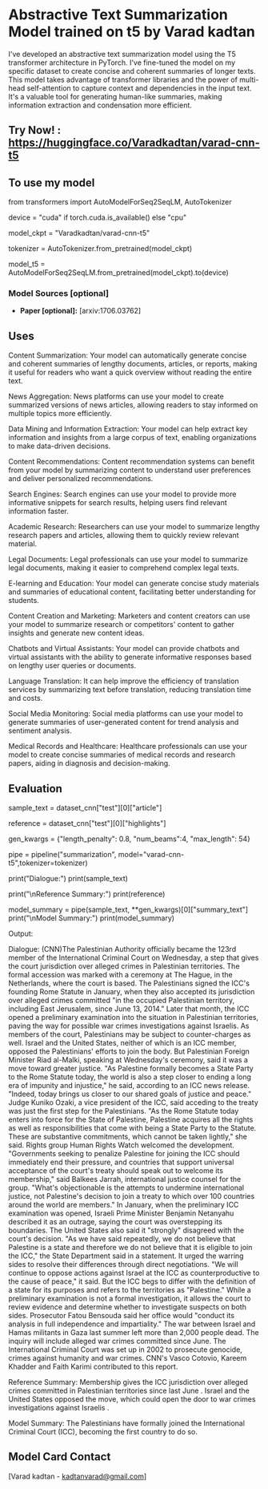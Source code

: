 # Abstractive Text Summarization Model trained on t5 by Varad kadtan

<!-- Provide a quick summary of what the model is/does. -->

 I've developed an abstractive text summarization model using the T5 transformer architecture in PyTorch. I've fine-tuned the model on my specific dataset to create concise and coherent summaries of longer texts. This model takes advantage of transformer libraries and the power of multi-head self-attention to capture context and dependencies in the input text. It's a valuable tool for generating human-like summaries, making information extraction and condensation more efficient.

## Try Now! : https://huggingface.co/Varadkadtan/varad-cnn-t5

## To use my model

from transformers import AutoModelForSeq2SeqLM, AutoTokenizer

device = "cuda" if torch.cuda.is_available() else "cpu"

model_ckpt = "Varadkadtan/varad-cnn-t5"

tokenizer = AutoTokenizer.from_pretrained(model_ckpt)

model_t5 = AutoModelForSeq2SeqLM.from_pretrained(model_ckpt).to(device)


### Model Sources [optional]

<!-- Provide the basic links for the model. -->


- **Paper [optional]:** [arxiv:1706.03762]


## Uses

<!-- Address questions around how the model is intended to be used, including the foreseeable users of the model and those affected by the model. -->

Content Summarization: Your model can automatically generate concise and coherent summaries of lengthy documents, articles, or reports, making it useful for readers who want a quick overview without reading the entire text.

News Aggregation: News platforms can use your model to create summarized versions of news articles, allowing readers to stay informed on multiple topics more efficiently.

Data Mining and Information Extraction: Your model can help extract key information and insights from a large corpus of text, enabling organizations to make data-driven decisions.

Content Recommendations: Content recommendation systems can benefit from your model by summarizing content to understand user preferences and deliver personalized recommendations.

Search Engines: Search engines can use your model to provide more informative snippets for search results, helping users find relevant information faster.

Academic Research: Researchers can use your model to summarize lengthy research papers and articles, allowing them to quickly review relevant material.

Legal Documents: Legal professionals can use your model to summarize legal documents, making it easier to comprehend complex legal texts.

E-learning and Education: Your model can generate concise study materials and summaries of educational content, facilitating better understanding for students.

Content Creation and Marketing: Marketers and content creators can use your model to summarize research or competitors' content to gather insights and generate new content ideas.

Chatbots and Virtual Assistants: Your model can provide chatbots and virtual assistants with the ability to generate informative responses based on lengthy user queries or documents.

Language Translation: It can help improve the efficiency of translation services by summarizing text before translation, reducing translation time and costs.

Social Media Monitoring: Social media platforms can use your model to generate summaries of user-generated content for trend analysis and sentiment analysis.

Medical Records and Healthcare: Healthcare professionals can use your model to create concise summaries of medical records and research papers, aiding in diagnosis and decision-making.


## Evaluation

<!-- This section describes the evaluation protocols and provides the results. -->

sample_text = dataset_cnn["test"][0]["article"]

reference = dataset_cnn["test"][0]["highlights"]

gen_kwargs = {"length_penalty": 0.8, "num_beams":4, "max_length": 54}

pipe = pipeline("summarization", model="varad-cnn-t5",tokenizer=tokenizer)

print("Dialogue:")
print(sample_text)


print("\nReference Summary:")
print(reference)


model_summary = pipe(sample_text, **gen_kwargs)[0]["summary_text"]
print("\nModel Summary:")
print(model_summary)

Output:

Dialogue:
(CNN)The Palestinian Authority officially became the 123rd member of the International Criminal Court on Wednesday, a step that gives the court jurisdiction over alleged crimes in Palestinian territories. The formal accession was marked with a ceremony at The Hague, in the Netherlands, where the court is based. The Palestinians signed the ICC's founding Rome Statute in January, when they also accepted its jurisdiction over alleged crimes committed "in the occupied Palestinian territory, including East Jerusalem, since June 13, 2014." Later that month, the ICC opened a preliminary examination into the situation in Palestinian territories, paving the way for possible war crimes investigations against Israelis. As members of the court, Palestinians may be subject to counter-charges as well. Israel and the United States, neither of which is an ICC member, opposed the Palestinians' efforts to join the body. But Palestinian Foreign Minister Riad al-Malki, speaking at Wednesday's ceremony, said it was a move toward greater justice. "As Palestine formally becomes a State Party to the Rome Statute today, the world is also a step closer to ending a long era of impunity and injustice," he said, according to an ICC news release. "Indeed, today brings us closer to our shared goals of justice and peace." Judge Kuniko Ozaki, a vice president of the ICC, said acceding to the treaty was just the first step for the Palestinians. "As the Rome Statute today enters into force for the State of Palestine, Palestine acquires all the rights as well as responsibilities that come with being a State Party to the Statute. These are substantive commitments, which cannot be taken lightly," she said. Rights group Human Rights Watch welcomed the development. "Governments seeking to penalize Palestine for joining the ICC should immediately end their pressure, and countries that support universal acceptance of the court's treaty should speak out to welcome its membership," said Balkees Jarrah, international justice counsel for the group. "What's objectionable is the attempts to undermine international justice, not Palestine's decision to join a treaty to which over 100 countries around the world are members." In January, when the preliminary ICC examination was opened, Israeli Prime Minister Benjamin Netanyahu described it as an outrage, saying the court was overstepping its boundaries. The United States also said it "strongly" disagreed with the court's decision. "As we have said repeatedly, we do not believe that Palestine is a state and therefore we do not believe that it is eligible to join the ICC," the State Department said in a statement. It urged the warring sides to resolve their differences through direct negotiations. "We will continue to oppose actions against Israel at the ICC as counterproductive to the cause of peace," it said. But the ICC begs to differ with the definition of a state for its purposes and refers to the territories as "Palestine." While a preliminary examination is not a formal investigation, it allows the court to review evidence and determine whether to investigate suspects on both sides. Prosecutor Fatou Bensouda said her office would "conduct its analysis in full independence and impartiality." The war between Israel and Hamas militants in Gaza last summer left more than 2,000 people dead. The inquiry will include alleged war crimes committed since June. The International Criminal Court was set up in 2002 to prosecute genocide, crimes against humanity and war crimes. CNN's Vasco Cotovio, Kareem Khadder and Faith Karimi contributed to this report.

Reference Summary:
Membership gives the ICC jurisdiction over alleged crimes committed in Palestinian territories since last June . Israel and the United States opposed the move, which could open the door to war crimes investigations against Israelis .

Model Summary:
The Palestinians have formally joined the International Criminal Court (ICC), becoming the first country to do so.



## Model Card Contact

[Varad kadtan - kadtanvarad@gmail.com]

